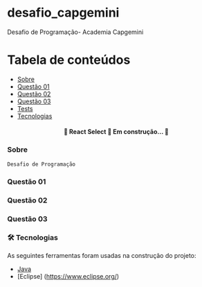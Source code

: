 # desafio_capgemini
Desafio de Programação- Academia Capgemini

Tabela de conteúdos
=================
<!--ts-->
   * [Sobre](#Sobre)
   * [Questão 01](#questao-01)
   * [Questão 02](#questao-02)
   * [Questão 03](#questao-03)
   * [Tests](#testes)
   * [Tecnologias](#tecnologias)
<!--te-->

<h4 align="center"> 
	🚧  React Select 🚀 Em construção...  🚧
</h4>

### Sobre
  
    Desafio de Programação 
### Questão 01
### Questão 02
### Questão 03

### 🛠 Tecnologias

As seguintes ferramentas foram usadas na construção do projeto:

- [Java](https://www.java.com/pt-BR/)
- [Eclipse] (https://www.eclipse.org/)
